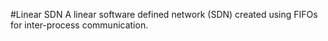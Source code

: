#Linear SDN
A linear software defined network (SDN) created using FIFOs for inter-process communication.
